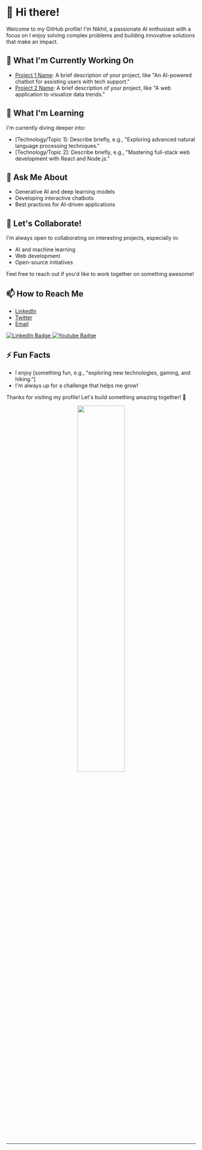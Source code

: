 # 👋 Hi there!

Welcome to my GitHub profile! I'm Nikhil, a passionate AI enthusiast with a focus on  I enjoy solving complex problems and building innovative solutions that make an impact.

## 🔭 What I'm Currently Working On

- [Project 1 Name](link): A brief description of your project, like "An AI-powered chatbot for assisting users with tech support."
- [Project 2 Name](link): A brief description of your project, like "A web application to visualize data trends."

## 🌱 What I'm Learning

I'm currently diving deeper into:
- [Technology/Topic 1]: Describe briefly, e.g., "Exploring advanced natural language processing techniques."
- [Technology/Topic 2]: Describe briefly, e.g., "Mastering full-stack web development with React and Node.js."

## 💬 Ask Me About

- Generative AI and deep learning models
- Developing interactive chatbots
- Best practices for AI-driven applications

## 🤝 Let's Collaborate!

I'm always open to collaborating on interesting projects, especially in:
- AI and machine learning
- Web development
- Open-source initiatives

Feel free to reach out if you'd like to work together on something awesome!

## 📫 How to Reach Me

- [LinkedIn](your-linkedin-profile-link)
- [Twitter](your-twitter-profile-link)
- [Email](mailto:your-email-address)

<div id="badges">
  <a href="https://www.linkedin.com/in/nikhil-koche/">
    <img src="https://img.shields.io/badge/LinkedIn-blue?style=for-the-badge&logo=linkedin&logoColor=white" alt="LinkedIn Badge"/>
  </a>
  <a href="your-youtube-URL">
    <img src="https://img.shields.io/badge/Email-red?style=for-the-badge&logo=youtube&logoColor=white" alt="Youtube Badge"/>
  </a>
</div>

## ⚡ Fun Facts

- I enjoy [something fun, e.g., "exploring new technologies, gaming, and hiking."]
- I'm always up for a challenge that helps me grow!

Thanks for visiting my profile! Let's build something amazing together! 🚀





<div id="header" align="center">
  <img src="https://i.giphy.com/media/v1.Y2lkPTc5MGI3NjExM2lucDl1N3dqamp6NjUxcXFncXRobG5ybmJuNTJxNzdwM3g1azZkZCZlcD12MV9pbnRlcm5hbF9naWZfYnlfaWQmY3Q9cw/oAMORhDCizxzfrtSly/giphy.gif" width="50%"/>
</div>

---

